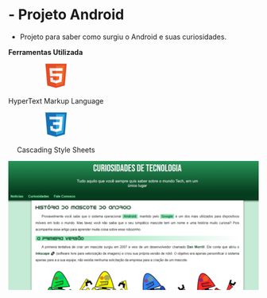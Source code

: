 

<h1> - Projeto Android</h1>

- Projeto para saber como surgiu o Android e suas curiosidades.



**Ferramentas Utilizada**
<div  style="display: inline-block"  align="center">
    <img  height="50" width="50" src="https://raw.githubusercontent.com/devicons/devicon/master/icons/html5/html5-original.svg">  
     <p></p>HyperText Markup Language</p>
    <img  height="50" width="50" src="https://raw.githubusercontent.com/devicons/devicon/master/icons/css3/css3-original.svg"> <p>Cascading Style Sheets</p>
</div>


<img  src="assets/android.png" alt="Projeto cuncluído">
